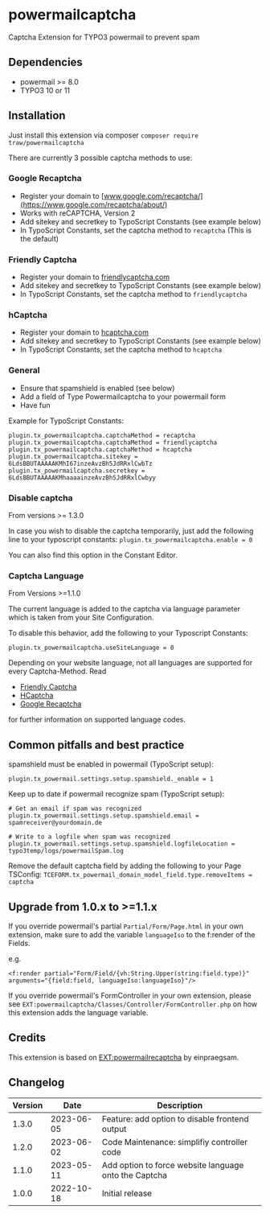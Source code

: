 # powermailcaptcha

Captcha Extension for TYPO3 powermail to prevent spam

## Dependencies

* powermail >= 8.0
* TYPO3 10 or 11


## Installation

Just install this extension via composer `composer require traw/powermailcaptcha`

There are currently 3 possible captcha methods to use: 


### Google Recaptcha
- Register your domain to [www.google.com/recaptcha/](https://www.google.com/recaptcha/about/)
- Works with reCAPTCHA, Version 2
- Add sitekey and secretkey to TypoScript Constants (see example below)
- In TypoScript Constants, set the captcha method to `recaptcha` (This is the default)

### Friendly Captcha
- Register your domain to [friendlycaptcha.com](https://docs.friendlycaptcha.com/#/installation)
- Add sitekey and secretkey to TypoScript Constants (see example below)
- In TypoScript Constants, set the captcha method to `friendlycaptcha`

### hCaptcha
- Register your domain to [hcaptcha.com](https://docs.hcaptcha.com/)
- Add sitekey and secretkey to TypoScript Constants (see example below)
- In TypoScript Constants, set the captcha method to `hcaptcha`


### General
- Ensure that spamshield is enabled (see below)
- Add a field of Type Powermailcaptcha to your powermail form
- Have fun

Example for TypoScript Constants:

```
plugin.tx_powermailcaptcha.captchaMethod = recaptcha
plugin.tx_powermailcaptcha.captchaMethod = friendlycaptcha
plugin.tx_powermailcaptcha.captchaMethod = hcaptcha
plugin.tx_powermailcaptcha.sitekey = 6LdsBBUTAAAAAKMhI67inzeAvzBh5JdRRxlCwbTz
plugin.tx_powermailcaptcha.secretkey = 6LdsBBUTAAAAAKMhaaaainzeAvzBh5JdRRxlCwbyy
```

### Disable captcha
From versions >= 1.3.0

In case you wish to disable the captcha temporarily, just add the following line to your typoscript constants:
`plugin.tx_powermailcaptcha.enable = 0`

You can also find this option in the Constant Editor.

### Captcha Language
From Versions >=1.1.0

The current language is added to the captcha via language parameter which is taken from your Site Configuration.

To disable this behavior, add the following to your Typoscript Constants:
```
plugin.tx_powermailcaptcha.useSiteLanguage = 0
```

Depending on your website language, not all languages are supported for every Captcha-Method.
Read
* [Friendly Captcha](http://docs.friendlycaptcha.com/#/widget_api?id=data-lang-attribute)
* [HCaptcha](https://docs.hcaptcha.com/languages/)
* [Google Recaptcha](https://developers.google.com/recaptcha/docs/language)

for further information on supported language codes.

## Common pitfalls and best practice

spamshield must be enabled in powermail (TypoScript setup):

```
plugin.tx_powermail.settings.setup.spamshield._enable = 1
```

Keep up to date if powermail recognize spam (TypoScript setup):

```
# Get an email if spam was recognized
plugin.tx_powermail.settings.setup.spamshield.email = spamreceiver@yourdomain.de

# Write to a logfile when spam was recognized
plugin.tx_powermail.settings.setup.spamshield.logfileLocation = typo3temp/logs/powermailSpam.log
```

Remove the default captcha field by adding the following to your Page TSConfig:
`TCEFORM.tx_powermail_domain_model_field.type.removeItems = captcha`



## Upgrade from 1.0.x to >=1.1.x
If you override powermail's partial `Partial/Form/Page.html` in your own extension, make sure to add the variable `languageIso` to the f:render of the Fields.

e.g.
```
<f:render partial="Form/Field/{vh:String.Upper(string:field.type)}" arguments="{field:field, languageIso:languageIso}"/>
```


If you override powermail's FormController in your own extension, please see `EXT:powermailcaptcha/Classes/Controller/FormController.php` on how this extension adds the language variable.



## Credits
This extension is based on [EXT:powermailrecaptcha](https://github.com/einpraegsam/powermailrecaptcha) by einpraegsam.


## Changelog

| Version | Date       | Description                                                                                         |
|---------|------------|-----------------------------------------------------------------------------------------------------|
| 1.3.0   | 2023-06-05 | Feature: add option to disable frontend output
| 1.2.0   | 2023-06-02 | Code Maintenance: simplifiy controller code                                                                                      |
| 1.1.0   | 2023-05-11 | Add option to force website language onto the Captcha                                                                                     |
| 1.0.0   | 2022-10-18 | Initial release                                                                                     |
